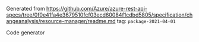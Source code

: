 Generated from https://github.com/Azure/azure-rest-api-specs/tree/0f0e41fa4e3679510fcf03ecd60084f1cdbd5805/specification/changeanalysis/resource-manager/readme.md tag: `package-2021-04-01`

Code generator 


